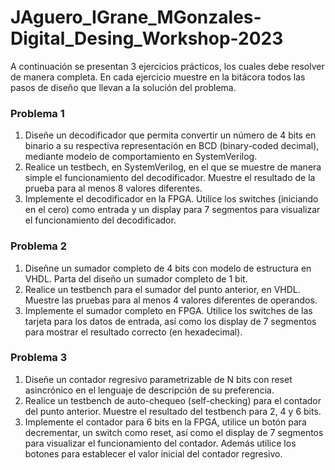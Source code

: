 # JAguero_IGrane_MGonzales-Digital_Desing_Workshop-2023

A continuación se presentan 3 ejercicios prácticos, los cuales debe resolver de manera completa. En cada ejercicio muestre en la bitácora todos las pasos de diseño que llevan a la solución del problema.

### Problema 1
1. Diseñe un decodificador que permita convertir un número de 4 bits en binario a su respectiva representación en BCD (binary-coded decimal), mediante modelo de comportamiento en SystemVerilog.
2. Realice un testbech, en SystemVerilog, en el que se muestre de manera simple el funcionamiento del decodificador. Muestre el resultado de la prueba para al menos 8 valores diferentes.
3. Implemente el decodificador en la FPGA. Utilice los switches (iniciando en el cero) como entrada y un display para 7 segmentos para visualizar el funcionamiento del decodificador.

### Problema 2

1. Diseñne un sumador completo de 4 bits con modelo de estructura en VHDL. Parta del diseño un sumador completo de 1 bit.
2. Realice un testbench para el sumador del punto anterior, en VHDL. Muestre las pruebas para al menos 4 valores diferentes de operandos.
3. Implemente el sumador completo en FPGA. Utilice los switches de las tarjeta para los datos de entrada, así como los display de 7 segmentos para mostrar el resultado correcto (en hexadecimal).

### Problema 3
1. Diseñe un contador regresivo parametrizable de N bits con reset asincrónico en el lenguaje de descripción de su preferencia.
2. Realice un testbench de auto-chequeo (self-checking) para el contador del punto anterior. Muestre el resultado del testbench para 2, 4 y 6 bits.
3. Implemente el contador para 6 bits en la FPGA, utilice un botón para decrementar, un switch como reset, así como el display de 7 segmentos para visualizar el funcionamiento del contador. Además utilice los botones para establecer el valor inicial del contador regresivo.
